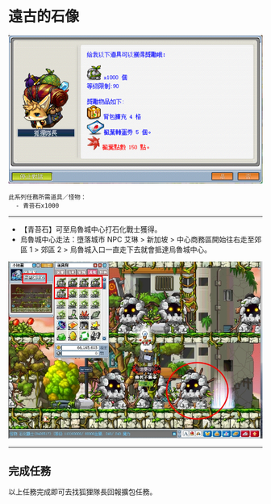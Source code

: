 # 遠古的石像

![0](0.png)

```text
此系列任務所需道具／怪物：
  - 青苔石x1000
```

---

- 【青苔石】可至烏魯城中心打石化戰士獲得。
- 烏魯城中心走法：墮落城市 NPC 艾琳 > 新加坡 > 中心商務區開始往右走至郊區 1 > 郊區 2 > 烏魯城入口一直走下去就會抵達烏魯城中心。

![1](1.png)

---

## 完成任務

以上任務完成即可去找狐狸隊長回報擴包任務。

